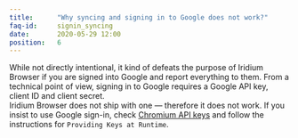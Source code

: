 ```yaml
---
title:		"Why syncing and signing in to Google does not work?"
faq-id:		signin_syncing
date:		2020-05-29 12:00
position:	6
---
```

While not directly intentional, it kind of defeats the purpose of Iridium Browser if you are signed into Google and 
report everything to them. From a technical point of view, signing in to Google requires a Google API key, client ID 
and client secret.   
Iridium Browser does not ship with one — therefore it does not work. 
If you insist to use Google sign-in, check [Chromium API keys](http://www.chromium.org/developers/how-tos/api-keys "Chromium Developer How-To's") 
and follow the instructions for ```Providing Keys at Runtime```.     